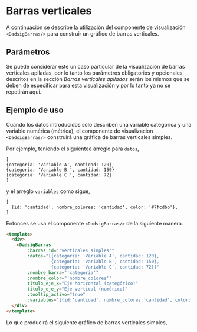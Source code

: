 # Barras verticales

A continuación se describe la utilización del componente de visualización `<DadsigBarras/>` para construir un gráfico de
barras verticales.

## Parámetros

Se puede considerar este un caso particular de la visualización  de barras verticales apiladas, por 
lo tanto los parámetros obligatorios y opcionales descritos en la sección _Barras verticales apiladas_ serán los mismos 
que se deben de especificar para esta visualización y por lo tanto ya no se repetirán aquí.

## Ejemplo de uso

Cuando los datos introducidos sólo describen una variable categorica y una variable numérica (métrica),
el componente de visualizacion `<DadsigBarras/>` construirá una gráfica de barras verticales simples.

Por ejemplo, teniendo el siguientee arreglo para `datos`,

```
[
{categoria: 'Variable A', cantidad: 120},
{categoria: 'Variable B ', cantidad: 150}
{categoria: 'Variable C ', cantidad: 72}
]
```

y el arreglo `variables` como sigue,

```
[
  {id: 'cantidad', nombre_colores: 'cantidad', color: '#7fcdbb'},
]
``` 

Entonces se usa el componente `<DadsigBarras/>` de la siguiente manera.

```HTML
<template>
  <div>
    <DadsigBarras
        :barras_id="'verticales_simples'"
        :datos="[{categoria: 'Variable A', cantidad: 120},
                 {categoria: 'Variable B', cantidad: 150},
                 {categoria: 'Variable C', cantidad: 72}]"
        :nombre_barra="'categoria'"
        :nombre_color="'nombre_colores'"
        titulo_eje_x="Eje horizontal (categórico)"
        titulo_eje_y="Eje vertical (numérico)"
        :tooltip_activo="true"
        :variables="[{id:'cantidad', nombre_colores:'cantidad', color: '#7fcdbb'}]"/>
  </div>
</template>
```

Lo que producirá el siguiente gráfico de barras verticales simples,

<barras-verticales-simples/>